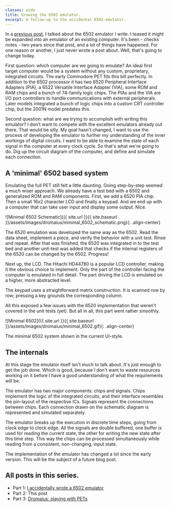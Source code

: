```yaml
---
classes: wide
title: Growing the 6502 emulator.
excerpt: A follow-up to the accidental 6502-emulator.
---
```


In a [previous post](/2019/12/12/6502_emulator.html), I talked about the 6502 emulator I write. I teased it might be expanded into an emulator of an existing computer. It's been - checks notes - two years since that post, and a lot of things have happened. For one reason or another, I just never wrote a post about. Well, that's going to change today.

First question: which computer are we going to emulate? An ideal first target computer would be a system without any custom, proprietary, integrated circuits. The early Commodore PET fits this bill perfectly. In addition to the 6502 processor it has two 6520 Peripheral Interface Adapters (PIA), a 6522 Versatile Interface Adapter (VIA), some ROM and RAM chips and a bunch of 74-family logic chips. The PIAs and the VIA are I/O port controllers to handle communications with external peripherals. Later models integrated a bunch of logic chips into a custom CRT controller chip, but the 2001N model predates this.

Second question: what are we trying to accomplish with writing this emulator? I don't want to compete with the excellent emulators already out there. That would be silly. My goal hasn't changed, I want to use the process of developing the emulator to further my understanding of the inner workings of digital circuits. I want to be able to examine the state of each signal in the computer at every clock cycle. So that's what we're going to do. Dig up the circuit diagram of the computer, and define and simulate each connection.

## A 'minimal' 6502 based system
Emulating the full PET still felt a little daunting. Going step-by-step seemed a much wiser approach. We already have a test bed with a 6502 and generalized ROM and RAM components. First, we add a 6520 PIA chip. Then a small 16x2 character LCD and finally a keypad. And we end up with a computer that can take user input and display some output. Nice.

![Minimal 6502 Schematic]({{ site.url }}{{ site.baseurl }}/assets/images/dromaius/minimal_6502_schematic.png){: .align-center}

The 6520 emulation was developed the same way as the 6502. Read the data sheet, implement a piece, and verify the behavior with a unit test.  Rinse and repeat. After that was finished, the 6520 was integrated in to the test bed and another unit-test was added that checks if the internal registers of the 6520 can be changed by the 6502. Progress!

Next up, the LCD. The Hitachi HD44780 is a popular LCD controller, making it the obvious choice to implement. Only the part of the controller facing the computer is emulated in full detail. The part driving the LCD is emulated on a higher, more abstracted level.

The keypad uses a straightforward matrix construction. It is scanned row by row; pressing a key grounds the corresponding column.

All this exposed a few issues with the 6520 implementation that weren't covered in the unit tests (yet). But all in all, this part went rather smoothly.

![Minimal 6502]({{ site.url }}{{ site.baseurl }}/assets/images/dromaius/minimal_6502.gif){: .align-center}
<figcaption class="text-center">The minimal 6502 system shown in the current UI-style.</figcaption>

## The internals
At this stage the emulator itself isn't much to talk about. It's just enough to get the job done. Which is good, because I don't want to waste resources working on it before I have a good understanding of what the requirements will be.

The emulator has two major components: chips and signals. Chips implement the logic of the integrated circuits, and their interface resembles the pin-layout of the respective ICs. Signals represent the connections between chips. Each connection drawn on the schematic diagram is represented and simulated separately.

The emulator breaks up the execution in discrete time steps, going from clock edge to clock edge. All the signals are double buffered, one buffer is used for reading the current state, the other for writing the new state after this time step. This way the chips can be processed simultaneously while reading from a consistent, non-changing, input state.

The implementation of the emulator has changed a lot since the early version. This will be the subject of a future blog post.

## All posts in this series.
- Part 1: [I accidentally wrote a 6502 emulator](/2019/12/12/6502_emulator)
- Part 2: This post
- Part 3: [Dromaius: playing with PETs](/2022/03/08/minipet)
